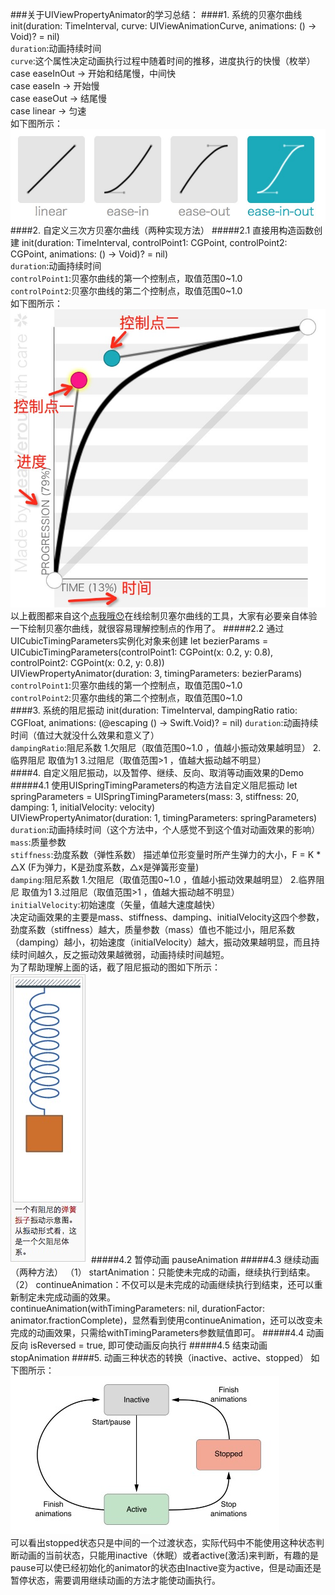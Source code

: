 ###关于UIViewPropertyAnimator的学习总结：
####1. 系统的贝塞尔曲线
init(duration: TimeInterval, curve: UIViewAnimationCurve, animations: () -> Void)? = nil)<br>
`duration`:动画持续时间<br>
`curve`:这个属性决定动画执行过程中随着时间的推移，进度执行的快慢（枚举）<br>
case easeInOut -> 开始和结尾慢，中间快<br> 
case easeIn -> 开始慢 <br>
case easeOut -> 结尾慢 <br>
case linear -> 匀速 <br>
如下图所示：![image](https://github.com/wangCanHui/UIViewPropertyAnimatorDemo/blob/master/四种类型的贝塞尔曲线图.png)
####2. 自定义三次方贝塞尔曲线（两种实现方法）
#####2.1 直接用构造函数创建
init(duration: TimeInterval, controlPoint1: CGPoint, controlPoint2: CGPoint, animations: () -> Void)? = nil)<br>
`duration`:动画持续时间<br>
`controlPoint1`:贝塞尔曲线的第一个控制点，取值范围0~1.0<br>
`controlPoint2`:贝塞尔曲线的第二个控制点，取值范围0~1.0<br>
如下图所示：<br>![image](https://github.com/wangCanHui/UIViewPropertyAnimatorDemo/blob/master/手动绘制的贝塞尔图形.png)<br>
以上截图都来自这个[点我哦😯](http://cubic-bezier.com/#.1,.79,.23,.88)在线绘制贝塞尔曲线的工具，大家有必要亲自体验一下绘制贝塞尔曲线，就很容易理解控制点的作用了。
#####2.2 通过UICubicTimingParameters实例化对象来创建
let bezierParams = UICubicTimingParameters(controlPoint1: CGPoint(x: 0.2, y: 0.8), controlPoint2: CGPoint(x: 0.2, y: 0.8))<br>
UIViewPropertyAnimator(duration: 3, timingParameters: bezierParams)<br>
`controlPoint1`:贝塞尔曲线的第一个控制点，取值范围0~1.0<br>
`controlPoint2`:贝塞尔曲线的第二个控制点，取值范围0~1.0<br>
####3. 系统的阻尼振动
init(duration: TimeInterval, dampingRatio ratio: CGFloat, animations: (@escaping () -> Swift.Void)? = nil)
`duration`:动画持续时间（值过大就没什么效果和意义了）<br>
`dampingRatio`:阻尼系数 1.欠阻尼（取值范围0~1.0 ，值越小振动效果越明显） 2.临界阻尼 取值为1  3.过阻尼（取值范围>1 ，值越大振动越不明显）<br>
####4. 自定义阻尼振动，以及暂停、继续、反向、取消等动画效果的Demo
#####4.1 使用UISpringTimingParameters的构造方法自定义阻尼振动
let springParameters = UISpringTimingParameters(mass: 3, stiffness: 20, damping: 1, initialVelocity: velocity)<br>
UIViewPropertyAnimator(duration: 1, timingParameters: springParameters)<br>
`duration`:动画持续时间（这个方法中，个人感觉不到这个值对动画效果的影响）<br>
`mass`:质量参数<br>
`stiffness`:劲度系数（弹性系数） 描述单位形变量时所产生弹力的大小，F = K * △X (F为弹力，K是劲度系数，△x是弹簧形变量)<br>
`damping`:阻尼系数 1.欠阻尼（取值范围0~1.0 ，值越小振动效果越明显） 2.临界阻尼 取值为1  3.过阻尼（取值范围>1 ，值越大振动越不明显）<br>
`initialVelocity`:初始速度（矢量，值越大速度越快）<br>
决定动画效果的主要是mass、stiffness、damping、initialVelocity这四个参数，劲度系数（stiffness）越大，质量参数（mass）值也不能过小，阻尼系数（damping）越小，初始速度（initialVelocity）越大，振动效果越明显，而且持续时间越久，反之振动效果越微弱，动画持续时间越短。<br>
为了帮助理解上面的话，截了阻尼振动的图如下所示：<br>
![image](https://github.com/wangCanHui/UIViewPropertyAnimatorDemo/blob/master/%E9%98%BB%E5%B0%BC%E6%8C%AF%E5%8A%A8.png)
#####4.2 暂停动画
pauseAnimation
#####4.3 继续动画（两种方法）
（1） startAnimation：只能使未完成的动画，继续执行到结束。<br>
（2） continueAnimation：不仅可以是未完成的动画继续执行到结束，还可以重新制定未完成动画的效果。<br>
continueAnimation(withTimingParameters: nil, durationFactor: animator.fractionComplete)，显然看到使用continueAnimation，还可以改变未完成的动画效果，只需给withTimingParameters参数赋值即可。
#####4.4 动画反向
isReversed = true, 即可使动画反向执行
#####4.5 结束动画
stopAnimation
####5. 动画三种状态的转换（inactive、active、stopped）
如下图所示：<br>
![image](https://github.com/wangCanHui/UIViewPropertyAnimatorDemo/blob/master/%E5%8A%A8%E7%94%BB%E7%8A%B6%E6%80%81.png)<br>
可以看出stopped状态只是中间的一个过渡状态，实际代码中不能使用这种状态判断动画的当前状态，只能用inactive（休眠）或者active(激活)来判断，有趣的是pause可以使已经初始化的animator的状态由Inactive变为active，但是动画还是暂停状态，需要调用继续动画的方法才能使动画执行。
